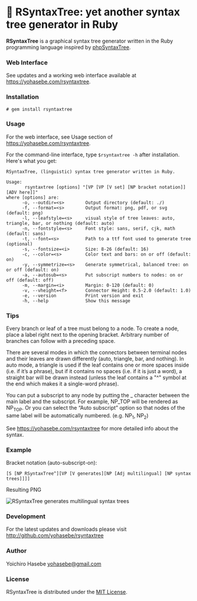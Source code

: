 # 🌲 RSyntaxTree: yet another syntax tree generator in Ruby

**RSyntaxTree** is a graphical syntax tree generator written in the Ruby programming language inspired by [phpSyntaxTree](http://ironcreek.net/phpsyntaxtree/). 

### Web Interface

See updates and a working web interface available at <https://yohasebe.com/rsyntaxtree>.

### Installation

`# gem install rsyntaxtree`

### Usage

For the web interface, see Usage section of <https://yohasebe.com/rsyntaxtree>.

For the command-line interface, type `$rsyntaxtree -h` after installation. Here's what you get:

```text
RSyntaxTree, (linguistic) syntax tree generator written in Ruby.

Usage:
       rsyntaxtree [options] "[VP [VP [V set] [NP bracket notation]] [ADV here]]"
where [options] are:
      -o, --outdir=<s>        Output directory (default: ./)
      -f, --format=<s>        Output format: png, pdf, or svg (default: png)
      -l, --leafstyle=<s>     visual style of tree leaves: auto, triangle, bar, or nothing (default: auto)
      -n, --fontstyle=<s>     Font style: sans, serif, cjk, math (default: sans)
      -t, --font=<s>          Path to a ttf font used to generate tree (optional)
      -s, --fontsize=<i>      Size: 8-26 (default: 16)
      -c, --color=<s>         Color text and bars: on or off (default: on)
      -y, --symmetrize=<s>    Generate symmetrical, balanced tree: on or off (default: on)
      -a, --autosub=<s>       Put subscript numbers to nodes: on or off (default: off)
      -m, --margin=<i>        Margin: 0-120 (default: 0)
      -v, --vheight=<f>       Connector Height: 0.5-2.0 (default: 1.0)
      -e, --version           Print version and exit
      -h, --help              Show this message
```

### Tips

Every branch or leaf of a tree must belong to a node. To create a node, place a label right next to the opening bracket. Arbitrary number of branches can follow with a preceding space.

There are several modes in which the connectors between terminal nodes and their leaves are drawn differently (auto, triangle, bar, and nothing). In auto mode, a triangle is used if the leaf contains one or more spaces inside (i.e. if it&#8217;s a phrase), but if it contains no spaces (i.e. if it is just a word), a straight bar will be drawn instead (unless the leaf contains a "^" symbol at the end which makes it a single-word phrase).

You can put a subscript to any node by putting the _ character between the main label and the subscript. For example, NP_TOP will be rendered as NP<sub>TOP</sub>. Or you can select the &#8220;Auto subscript&#8221; option so that nodes of the same label will be automatically numbered. (e.g. NP<sub>1</sub>, NP<sub>2</sub>)</p>

See https://yohasebe.com/rsyntaxtree for more detailed info about the syntax.

### Example

Bracket notation (auto-subscript-on):

```text
[S [NP RSyntaxTree^][VP [V generates][NP [Adj multilingual] [NP syntax trees]]]]
```

Resulting PNG

![RSyntaxTree generates multilingual syntax trees](https://i.gyazo.com/6bb68b0bdb35d7a10c4a11d5788d484f.png)

### Development

For the latest updates and downloads please visit http://github.com/yohasebe/rsyntaxtree

### Author

Yoichiro Hasebe <yohasebe@gmail.com>

### License

RSyntaxTree is distributed under the [MIT License](http://www.opensource.org/licenses/mit-license.php).

